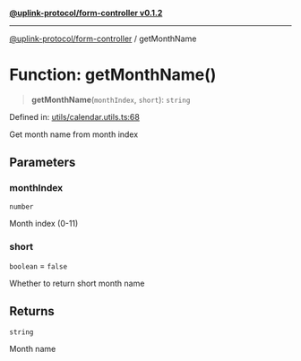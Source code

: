 [**@uplink-protocol/form-controller v0.1.2**](../README.md)

***

[@uplink-protocol/form-controller](../globals.md) / getMonthName

# Function: getMonthName()

> **getMonthName**(`monthIndex`, `short`): `string`

Defined in: [utils/calendar.utils.ts:68](https://github.com/jmkcoder/uplink-protocol-calendar/blob/519c17274ca35a5b4f4dfa9d2f04d55cb230d0b4/src/utils/calendar.utils.ts#L68)

Get month name from month index

## Parameters

### monthIndex

`number`

Month index (0-11)

### short

`boolean` = `false`

Whether to return short month name

## Returns

`string`

Month name
